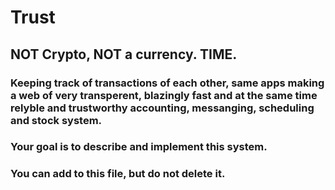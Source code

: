 # Trust

## NOT Crypto, NOT a currency. TIME.

### Keeping track of transactions of each other, same apps making a web of very transperent, blazingly fast and at the same time relyble and trustworthy accounting, messanging, scheduling and stock system.

### Your goal is to describe and implement this system.

### You can add to this file, but do not delete it.
